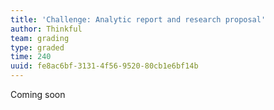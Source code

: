 ```yaml
---
title: 'Challenge: Analytic report and research proposal'
author: Thinkful
team: grading
type: graded
time: 240
uuid: fe8ac6bf-3131-4f56-9520-80cb1e6bf14b
---
```


Coming soon
